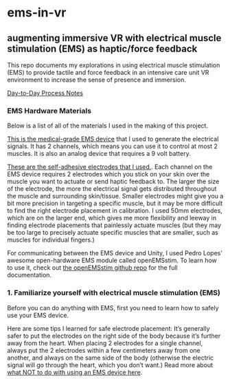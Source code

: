 # ems-in-vr
## augmenting immersive VR with electrical muscle stimulation (EMS) as haptic/force feedback

This repo documents my explorations in using electrical muscle stimulation (EMS) to provide tactile and force feedback in an intensive care unit VR environment to increase the sense of presence and immersion.

[Day-to-Day Process Notes](https://docs.google.com/document/d/1RLxw7XNduukD_50_s6lb3dYKiTGEtaLbcdvorFLF1EQ/edit?usp=sharing)

### EMS Hardware Materials
Below is a list of all of the materials I used in the making of this project. 

[This is the medical-grade EMS device](https://tenswelt.de/products/tns-sm-2-mf-tens-reizstromgeraet-mit-burst-und-modulation) that I used to generate the electrical signals. It has 2 channels, which means you can use it to control at most 2 muscles. It is also an analog device that requires a 9 volt battery. 

[These are the self-adhesive electrodes that I used.](https://tenswelt.de/pages/produkte/collections/elektroden-and-zubehoer/products/stimex-klebeelektroden-50-x-50-mm-selbstklebeelektroden-fuer-tens-und-ems). Each channel on the EMS device requires 2 electrodes which you stick on your skin over the muscle you want to actuate or send haptic feedback to. The larger the size of the electrode, the more the electrical signal gets distributed throughout the muscle and surrounding skin/tissue. Smaller electrodes might give you a bit more precision in targeting a specific muscle, but it may be more difficult to find the right electrode placement in calibration. I used 50mm electrodes, which are on the larger end, which gives me more flexibility and leeway in finding electrode placements that painlessly actuate muscles (but they may be too large to precisely actuate specific muscles that are smaller, such as muscles for individual fingers.)

For communicating between the EMS device and Unity, I used Pedro Lopes' awesome open-hardware EMS module called openEMSstim. To learn how to use it, check out [the openEMSstim github repo](https://github.com/PedroLopes/openEMSstim) for the full documentation. 

### 1. Familiarize yourself with electrical muscle stimulation (EMS) 
Before you can do anything with EMS, first you need to learn how to safely use your EMS device. 

Here are some tips I learned for safe electrode placement: 
It’s generally safer to put the electrodes on the right side of the body because it’s further away from the heart. 
When placing 2 electrodes for a single channel, always put the 2 electrodes within a few centimeters away from one another, and always on the same side of the body (otherwise the electric signal will go through the heart, which you don’t want.)
Read more about [what NOT to do with using an EMS device here](https://github.com/PedroLopes/openEMSstim/blob/master/start-here-tutorials/0.WhatNotToDo.md). 


